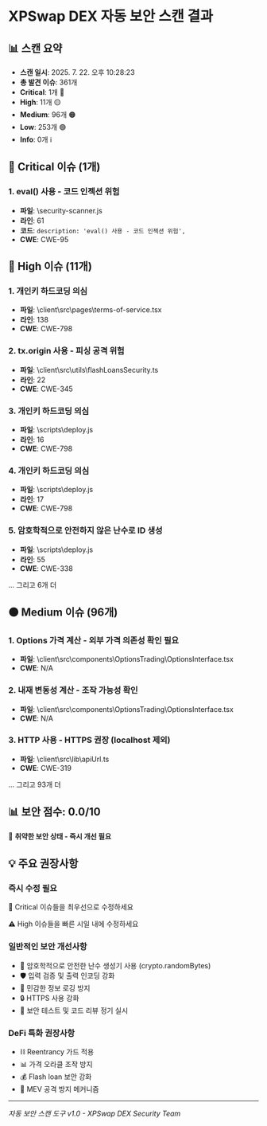 # XPSwap DEX 자동 보안 스캔 결과

## 📊 스캔 요약
- **스캔 일시**: 2025. 7. 22. 오후 10:28:23
- **총 발견 이슈**: 361개
- **Critical**: 1개 🔴
- **High**: 11개 🟡  
- **Medium**: 96개 🟠
- **Low**: 253개 🟢
- **Info**: 0개 ℹ️

## 🚨 Critical 이슈 (1개)

### 1. eval() 사용 - 코드 인젝션 위험
- **파일**: \security-scanner.js
- **라인**: 61
- **코드**: `description: 'eval() 사용 - 코드 인젝션 위험',`
- **CWE**: CWE-95

## 🔴 High 이슈 (11개)

### 1. 개인키 하드코딩 의심
- **파일**: \client\src\pages\terms-of-service.tsx
- **라인**: 138
- **CWE**: CWE-798

### 2. tx.origin 사용 - 피싱 공격 위험
- **파일**: \client\src\utils\flashLoansSecurity.ts
- **라인**: 22
- **CWE**: CWE-345

### 3. 개인키 하드코딩 의심
- **파일**: \scripts\deploy.js
- **라인**: 16
- **CWE**: CWE-798

### 4. 개인키 하드코딩 의심
- **파일**: \scripts\deploy.js
- **라인**: 17
- **CWE**: CWE-798

### 5. 암호학적으로 안전하지 않은 난수로 ID 생성
- **파일**: \scripts\deploy.js
- **라인**: 55
- **CWE**: CWE-338

... 그리고 6개 더

## 🟠 Medium 이슈 (96개)

### 1. Options 가격 계산 - 외부 가격 의존성 확인 필요
- **파일**: \client\src\components\OptionsTrading\OptionsInterface.tsx
- **CWE**: N/A

### 2. 내재 변동성 계산 - 조작 가능성 확인
- **파일**: \client\src\components\OptionsTrading\OptionsInterface.tsx
- **CWE**: N/A

### 3. HTTP 사용 - HTTPS 권장 (localhost 제외)
- **파일**: \client\src\lib\apiUrl.ts
- **CWE**: CWE-319

... 그리고 93개 더

## 📊 보안 점수: 0.0/10

🔴 **취약한 보안 상태 - 즉시 개선 필요**

## 💡 주요 권장사항

### 즉시 수정 필요
🚨 Critical 이슈들을 최우선으로 수정하세요

⚠️ High 이슈들을 빠른 시일 내에 수정하세요

### 일반적인 보안 개선사항
- 🔐 암호학적으로 안전한 난수 생성기 사용 (crypto.randomBytes)
- 🛡️ 입력 검증 및 출력 인코딩 강화
- 📝 민감한 정보 로깅 방지
- 🔒 HTTPS 사용 강화
- 🧪 보안 테스트 및 코드 리뷰 정기 실시

### DeFi 특화 권장사항
- ⛓️ Reentrancy 가드 적용
- 📊 가격 오라클 조작 방지
- 💰 Flash loan 보안 강화
- 🎯 MEV 공격 방지 메커니즘

---
*자동 보안 스캔 도구 v1.0 - XPSwap DEX Security Team*

